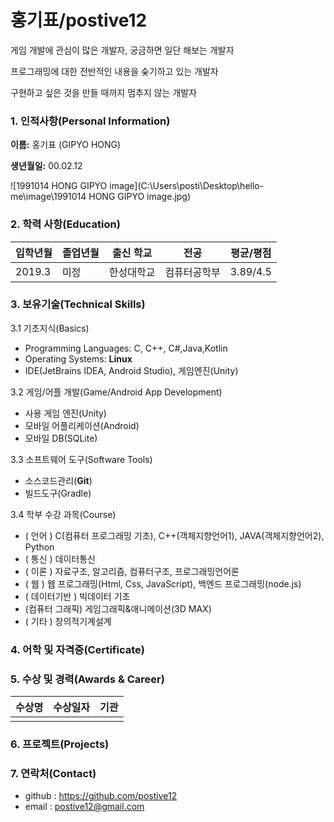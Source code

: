 # 홍기표/postive12

게임 개발에 관심이 많은 개발자, 궁금하면 일단 해보는 개발자

프로그래밍에 대한 전반적인 내용을 숮기하고 있는 개발자

구현하고 싶은 것을 만들 때까지 멈추지 않는 개발자

### 1. 인적사항(Personal Information)

**이름:** 홍기표 (GIPYO HONG)

**생년월일:** 00.02.12

![1991014 HONG GIPYO image](C:\Users\posti\Desktop\hello-me\image\1991014 HONG GIPYO image.jpg)

### 2. 학력 사항(Education)

| 입학년월 | 졸업년월 | 출신 학교  | 전공         | 평균/평점 |
| -------- | -------- | ---------- | ------------ | --------- |
| 2019.3   | 미정     | 한성대학교 | 컴퓨터공학부 | 3.89/4.5  |

### 3. 보유기술(Technical Skills)

3.1 기초지식(Basics)

- Programming Languages: C, C++, C#,Java,Kotlin
- Operating Systems: **Linux**
- IDE(JetBrains IDEA, Android Studio), 게임엔진(Unity)

3.2 게임/어플 개발(Game/Android App Development)

- 사용 게임 엔진(Unity)
- 모바일 어플리케이션(Android)
- 모바일 DB(SQLite)

3.3 소프트웨어 도구(Software Tools)

- 소스코드관리(**Git**)
- 빌드도구(Gradle)

3.4 학부 수강 과목(Course)

- ( 언어 ) C(컴퓨터 프로그래밍 기초), C++(객체지향언어1), JAVA(객체지향언어2), Python
- ( 통신 ) 데이터통신
- ( 이론 ) 자료구조, 알고리즘, 컴퓨터구조, 프로그래밍언어론
- ( 웹 ) 웹 프로그래밍(Html, Css, JavaScript), 백엔드 프로그래밍(node.js)
- ( 데이터기반 ) 빅데이터 기초
- (컴퓨터 그래픽) 게임그래픽&애니메이션(3D MAX)
- ( 기타 ) 창의적기계설계

### 4. 어학 및 자격증(Certificate)

### 5. 수상 및 경력(Awards & Career)

| 수상명 | 수상일자 | 기관 |
| ------ | -------- | ---- |
|        |          |      |

### 6. 프로젝트(Projects)

### 7. 연락처(Contact)

- github : https://github.com/postive12
- email : postive12@gmail.com

